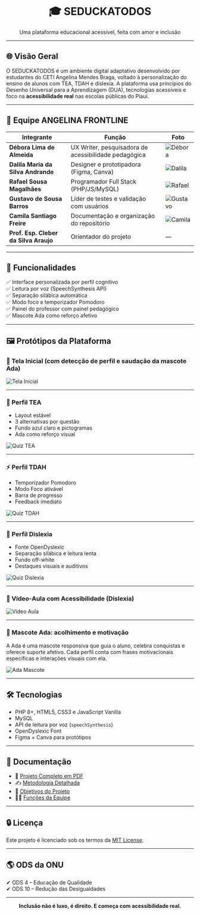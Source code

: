 <h1 align="center">🎓 SEDUCKATODOS</h1>
<p align="center">Uma plataforma educacional acessível, feita com amor e inclusão</p>

---

## 🌐 Visão Geral

O SEDUCKATODOS é um ambiente digital adaptativo desenvolvido por estudantes do CETI Angelina Mendes Braga, voltado à personalização do ensino de alunos com TEA, TDAH e dislexia. A plataforma usa princípios do Desenho Universal para a Aprendizagem (DUA), tecnologias acessíveis e foco na **acessibilidade real** nas escolas públicas do Piauí.

---

## 👥 Equipe ANGELINA FRONTLINE

| Integrante | Função | Foto |
|-----------|--------|------|
| **Débora Lima de Almeida** | UX Writer, pesquisadora de acessibilidade pedagógica | ![Débora](src/assets/avatars/debora.jpg) |
| **Dalila Maria da Silva Andrande** | Designer e prototipadora (Figma, Canva) | ![Dalila](src/assets/avatars/dalila.jpg) |
| **Rafael Sousa Magalhães** | Programador Full Stack (PHP/JS/MySQL) | ![Rafael](src/assets/avatars/rafael.jpg) |
| **Gustavo de Sousa Barros** | Líder de testes e validação com usuários | ![Gustavo](src/assets/avatars/gustavo.jpg) |
| **Camila Santiago Freire** | Documentação e organização do repositório | ![Camila](src/assets/avatars/camila.jpg) |
| **Prof. Esp. Cleber da Silva Araujo** | Orientador do projeto | — |

---

## 🧩 Funcionalidades

✅ Interface personalizada por perfil cognitivo  
✅ Leitura por voz (SpeechSynthesis API)  
✅ Separação silábica automática  
✅ Modo foco e temporizador Pomodoro  
✅ Painel do professor com painel pedagógico  
✅ Mascote Ada como reforço afetivo

---

## 🖼️ Protótipos da Plataforma

### 🧩 Tela Inicial (com detecção de perfil e saudação da mascote Ada)

![Tela Inicial](prototipos/telas_capturadas/tela_inicial.png)

---

### 👦 Perfil TEA

- Layout estável
- 3 alternativas por questão
- Fundo azul claro e pictogramas
- Ada como reforço visual

![Quiz TEA](prototipos/telas_capturadas/quiz_tea.png)

---

### ⚡ Perfil TDAH

- Temporizador Pomodoro
- Modo Foco ativável
- Barra de progresso
- Feedback imediato

![Quiz TDAH](prototipos/telas_capturadas/quiz_tdah.png)

---

### 📖 Perfil Dislexia

- Fonte OpenDyslexic
- Separação silábica e leitura lenta
- Fundo off-white
- Destaques visuais e auditivos

![Quiz Dislexia](prototipos/telas_capturadas/quiz_dislexia.png)

---

### 🎥 Vídeo-Aula com Acessibilidade (Dislexia)

![Vídeo Aula](prototipos/telas_capturadas/video_aula_dislexia.png)

---

### 🤖 Mascote Ada: acolhimento e motivação

A Ada é uma mascote responsiva que guia o aluno, celebra conquistas e oferece suporte afetivo. Cada perfil conta com frases motivacionais específicas e interações visuais com ela.

![Ada Mascote](prototipos/telas_capturadas/ada_mascote.png)

---

## 🛠 Tecnologias

- PHP 8+, HTML5, CSS3 e JavaScript Vanilla
- MySQL
- API de leitura por voz (`speechSynthesis`)
- OpenDyslexic Font
- Figma + Canva para protótipos

---

## 📄 Documentação

- 📘 [Projeto Completo em PDF](docs/projeto_final.pdf)
- ✍️ [Metodologia Detalhada](docs/metodologia.md)
- 🎯 [Objetivos do Projeto](docs/objetivos.md)
- 🧑‍💻 [Funções da Equipe](docs/equipe.md)

---

## 🔒 Licença

Este projeto é licenciado sob os termos da [MIT License](LICENSE).

---

## 🌎 ODS da ONU

✔ ODS 4 – Educação de Qualidade  
✔ ODS 10 – Redução das Desigualdades

---

<p align="center"><strong>Inclusão não é luxo, é direito. E começa com acessibilidade real.</strong></p>
